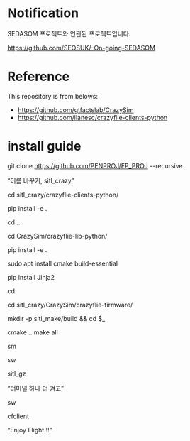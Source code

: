 # Notification

SEDASOM 프로젝트와 연관된 프로젝트입니다.

https://github.com/SEOSUK/-On-going-SEDASOM

# Reference

This repository is from belows:

- https://github.com/gtfactslab/CrazySim
- https://github.com/llanesc/crazyflie-clients-python



# install guide

git clone https://github.com/PENPROJ/FP_PROJ --recursive

“이름 바꾸기, sitl_crazy”

cd sitl_crazy/crazyflie-clients-python/

pip install -e .

cd ..

cd CrazySim/crazyflie-lib-python/

pip install -e .

sudo apt install cmake build-essential

pip install Jinja2

cd

cd sitl_crazy/CrazySim/crazyflie-firmware/

mkdir -p sitl_make/build && cd $_

cmake ..
make all

sm

sw

sitl_gz

“터미널 하나 더 켜고”

sw

cfclient

“Enjoy Flight !!”
